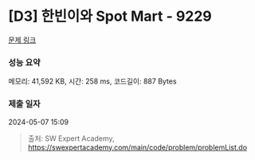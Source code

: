 # [D3] 한빈이와 Spot Mart - 9229 

[문제 링크](https://swexpertacademy.com/main/code/problem/problemDetail.do?contestProbId=AW8Wj7cqbY0DFAXN) 

### 성능 요약

메모리: 41,592 KB, 시간: 258 ms, 코드길이: 887 Bytes

### 제출 일자

2024-05-07 15:09



> 출처: SW Expert Academy, https://swexpertacademy.com/main/code/problem/problemList.do